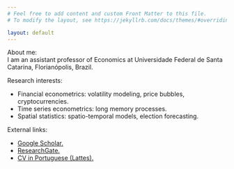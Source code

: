 ```yaml
---
# Feel free to add content and custom Front Matter to this file.
# To modify the layout, see https://jekyllrb.com/docs/themes/#overriding-theme-defaults

layout: default
---
```

About me:  
I am an assistant professor of Economics at Universidade Federal de Santa Catarina, Florianópolis, Brazil.

Research interests:  
- Financial econometrics: volatility modeling, price bubbles, cryptocurrencies.
- Time series econometrics: long memory processes.
- Spatial statistics: spatio-temporal models, election forecasting.

External links:  
- [Google Scholar.](https://scholar.google.com/citations?user=4m3SMQUAAAAJ&hl=en)
- [ResearchGate.](https://www.researchgate.net/profile/Pedro_Chaim)
- [CV in Portuguese (Lattes).](http://lattes.cnpq.br/9808278389790868)
